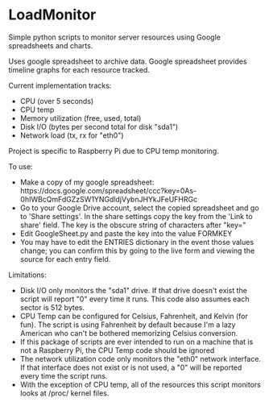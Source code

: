 LoadMonitor
===========

Simple python scripts to monitor server resources using Google spreadsheets and charts.

Uses google spreadsheet to archive data. Google spreadsheet provides timeline graphs for each resource tracked. 

Current implementation tracks:
<ul>
<li>CPU (over 5 seconds)</li>
<li>CPU temp</li>
<li>Memory utilization (free, used, total)</li>
<li>Disk I/O (bytes per second total for disk "sda1")</li>
<li>Network load (tx, rx for "eth0")</li>
</ul>

Project is specific to Raspberry Pi due to CPU temp monitoring.

To use:
<ul>
<li>Make a copy of my google spreadsheet: https://docs.google.com/spreadsheet/ccc?key=0As-0hIWBcQmFdGZzSW1YNGdldjVybnJHYkJFeUFHRGc</li>
<li>Go to your Google Drive account, select the copied spreadsheet and go to 'Share settings'. In the share settings copy the key from the 'Link to share' field. The key is the obscure string of characters after "key="</li>
<li>Edit GoogleSheet.py and paste the key into the value FORMKEY</li>
<li>You may have to edit the ENTRIES dictionary in the event those values change; you can confirm this by going to the live form and viewing the source for each entry field.</li>
</ul>


Limitations:
<ul>
<li>Disk I/O only monitors the "sda1" drive. If that drive doesn't exist the script will report "0" every time it runs. This code also assumes each sector is 512 bytes.</li>
<li>CPU Temp can be configured for Celsius, Fahrenheit, and Kelvin (for fun). The script is using Fahrenheit by default because I'm a lazy American who can't be bothered memorizing Celsius conversion.</li>
<li>If this package of scripts are ever intended to run on a machine that is not a Raspberry Pi, the CPU Temp code should be ignored</li>
<li>The network utilization code only monitors the "eth0" network interface. If that interface does not exist or is not used, a "0" will be reported every time the script runs.</li>
<li>With the exception of CPU temp, all of the resources this script monitors looks at /proc/ kernel files.</li>
</ul>
